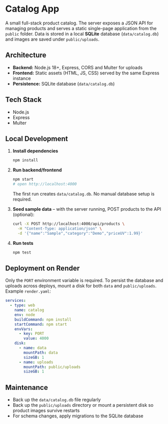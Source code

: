 # Catalog App

A small full-stack product catalog. The server exposes a JSON API for managing products and serves a static single-page application from the `public` folder. Data is stored in a local **SQLite** database (`data/catalog.db`) and images are saved under `public/uploads`.

## Architecture

- **Backend:** Node.js 18+, Express, CORS and Multer for uploads
- **Frontend:** Static assets (HTML, JS, CSS) served by the same Express instance
- **Persistence:** SQLite database (`data/catalog.db`)

## Tech Stack

- Node.js
- Express
- Multer

## Local Development

1. **Install dependencies**

   ```bash
   npm install
   ```

2. **Run backend/frontend**

   ```bash
   npm start
   # open http://localhost:4000
   ```

   The first run creates `data/catalog.db`. No manual database setup is required.

3. **Seed sample data** – with the server running, POST products to the API (optional):

   ```bash
   curl -X POST http://localhost:4000/api/products \
     -H "Content-Type: application/json" \
     -d '{"name":"Sample","category":"Demo","priceUV":1.99}'
   ```

4. **Run tests**

   ```bash
   npm test
   ```

## Deployment on Render

Only the `PORT` environment variable is required. To persist the database and uploads across deploys, mount a disk for both `data` and `public/uploads`. Example `render.yaml`:

```yaml
services:
  - type: web
    name: catalog
    env: node
    buildCommand: npm install
    startCommand: npm start
    envVars:
      - key: PORT
        value: 4000
    disk:
      - name: data
        mountPath: data
        sizeGB: 1
      - name: uploads
        mountPath: public/uploads
        sizeGB: 1
```

## Maintenance

- Back up the `data/catalog.db` file regularly
- Back up the `public/uploads` directory or mount a persistent disk so product images survive restarts
- For schema changes, apply migrations to the SQLite database
